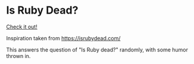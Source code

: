 # Is Ruby Dead?

[Check it out!](https://is-ruby-dead.pbstriker38.dev/)

Inspiration taken from https://isrubydead.com/

This answers the question of "Is Ruby dead?" randomly, with some humor thrown in.
